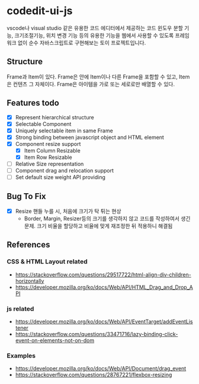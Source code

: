 # codedit-ui-js

vscode나 visual studio 같은 유용한 코드 에디터에서 제공하는 코드 윈도우 분할 기능, 크기조절기능, 위치 변경 기능 등의 유용한 기능을 웹에서 사용할 수 있도록 프레임워크 없이 순수 자바스크립트로 구현해보는 토이 프로젝트입니다.

## Structure
Frame과 Item이 있다. Frame은 안에 Item이나 다른 Frame을 포함할 수 있고, Item은 컨텐츠 그 자체이다.
Frame은 아이템을 가로 또는 세로로만 배열할 수 있다.

## Features todo
- [x] Represent hierarchical structure
- [x] Selectable Component
- [x] Uniquely selectable item in same Frame
- [x] Strong binding between javascript object and HTML element
- [x] Component resize support
	- [x] Item Column Resizable
	- [x] Item Row Resizable
- [ ] Relative Size representation
- [ ] Component drag and relocation support
- [ ] Set default size weight API providing

## Bug To Fix
- [x] Resize 핸들 누를 시, 처음에 크기가 탁 튀는 현상
	- Border, Margin, Resizer등의 크기를 생각하지 않고 코드를 작성하여서 생긴 문제. 크기 비율을 할당하고 비율에 맞게 재조정한 뒤 적용하니 해결됨

## References
### CSS & HTML Layout related
- https://stackoverflow.com/questions/29517722/html-align-div-children-horizontally
- https://developer.mozilla.org/ko/docs/Web/API/HTML_Drag_and_Drop_API
### js related
- https://developer.mozilla.org/ko/docs/Web/API/EventTarget/addEventListener
- https://stackoverflow.com/questions/33471716/lazy-binding-click-event-on-elements-not-on-dom
### Examples
- https://developer.mozilla.org/ko/docs/Web/API/Document/drag_event
- https://stackoverflow.com/questions/28767221/flexbox-resizing